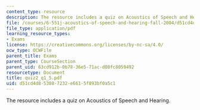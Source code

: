 ```yaml
---
content_type: resource
description: The resource includes a quiz on Acoustics of Speech and Hearing.
file: /courses/6-551j-acoustics-of-speech-and-hearing-fall-2004/d51cd4d853087232e6615f893bf0a5c1_quiz2_q1_5.pdf
file_type: application/pdf
learning_resource_types:
- Exams
license: https://creativecommons.org/licenses/by-nc-sa/4.0/
ocw_type: OCWFile
parent_title: Exams
parent_type: CourseSection
parent_uid: 63cd912b-0b78-36e5-71ac-d08fc8059492
resourcetype: Document
title: quiz2_q1_5.pdf
uid: d51cd4d8-5308-7232-e661-5f893bf0a5c1
---
```

The resource includes a quiz on Acoustics of Speech and Hearing.